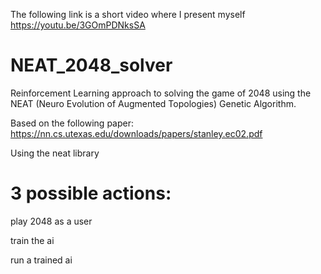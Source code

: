 The following link is a short video where I present myself
https://youtu.be/3GOmPDNksSA

# NEAT_2048_solver
Reinforcement Learning approach to solving the game of 2048 using the NEAT (Neuro Evolution of Augmented Topologies) Genetic Algorithm.

Based on the following paper: 
https://nn.cs.utexas.edu/downloads/papers/stanley.ec02.pdf

Using the neat library

# 3 possible actions:

play 2048 as a user

train the ai

run a trained ai
